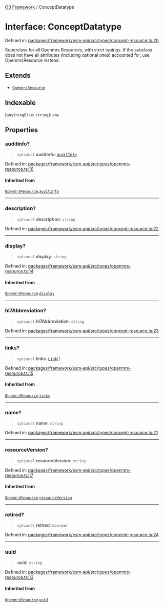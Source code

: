 [O3 Framework](../API.md) / ConceptDatatype

# Interface: ConceptDatatype

Defined in: [packages/framework/esm-api/src/types/concept-resource.ts:20](https://github.com/habeshabro/openmrs-esm-core/blob/main/packages/framework/esm-api/src/types/concept-resource.ts#L20)

Superclass for all Openmrs Resources, with strict typings.
If the subclass does not have all attributes (including optional ones)
accounted for, use OpenmrsResource instead.

## Extends

- [`OpenmrsResource`](OpenmrsResource.md)

## Indexable

\[`anythingElse`: `string`\]: `any`

## Properties

### auditInfo?

> `optional` **auditInfo**: [`AuditInfo`](AuditInfo.md)

Defined in: [packages/framework/esm-api/src/types/openmrs-resource.ts:16](https://github.com/habeshabro/openmrs-esm-core/blob/main/packages/framework/esm-api/src/types/openmrs-resource.ts#L16)

#### Inherited from

[`OpenmrsResource`](OpenmrsResource.md).[`auditInfo`](OpenmrsResource.md#auditinfo)

***

### description?

> `optional` **description**: `string`

Defined in: [packages/framework/esm-api/src/types/concept-resource.ts:22](https://github.com/habeshabro/openmrs-esm-core/blob/main/packages/framework/esm-api/src/types/concept-resource.ts#L22)

***

### display?

> `optional` **display**: `string`

Defined in: [packages/framework/esm-api/src/types/openmrs-resource.ts:14](https://github.com/habeshabro/openmrs-esm-core/blob/main/packages/framework/esm-api/src/types/openmrs-resource.ts#L14)

#### Inherited from

[`OpenmrsResource`](OpenmrsResource.md).[`display`](OpenmrsResource.md#display)

***

### hl7Abbreviation?

> `optional` **hl7Abbreviation**: `string`

Defined in: [packages/framework/esm-api/src/types/concept-resource.ts:23](https://github.com/habeshabro/openmrs-esm-core/blob/main/packages/framework/esm-api/src/types/concept-resource.ts#L23)

***

### links?

> `optional` **links**: [`Link`](Link.md)[]

Defined in: [packages/framework/esm-api/src/types/openmrs-resource.ts:15](https://github.com/habeshabro/openmrs-esm-core/blob/main/packages/framework/esm-api/src/types/openmrs-resource.ts#L15)

#### Inherited from

[`OpenmrsResource`](OpenmrsResource.md).[`links`](OpenmrsResource.md#links)

***

### name?

> `optional` **name**: `string`

Defined in: [packages/framework/esm-api/src/types/concept-resource.ts:21](https://github.com/habeshabro/openmrs-esm-core/blob/main/packages/framework/esm-api/src/types/concept-resource.ts#L21)

***

### resourceVersion?

> `optional` **resourceVersion**: `string`

Defined in: [packages/framework/esm-api/src/types/openmrs-resource.ts:17](https://github.com/habeshabro/openmrs-esm-core/blob/main/packages/framework/esm-api/src/types/openmrs-resource.ts#L17)

#### Inherited from

[`OpenmrsResource`](OpenmrsResource.md).[`resourceVersion`](OpenmrsResource.md#resourceversion)

***

### retired?

> `optional` **retired**: `boolean`

Defined in: [packages/framework/esm-api/src/types/concept-resource.ts:24](https://github.com/habeshabro/openmrs-esm-core/blob/main/packages/framework/esm-api/src/types/concept-resource.ts#L24)

***

### uuid

> **uuid**: `string`

Defined in: [packages/framework/esm-api/src/types/openmrs-resource.ts:13](https://github.com/habeshabro/openmrs-esm-core/blob/main/packages/framework/esm-api/src/types/openmrs-resource.ts#L13)

#### Inherited from

[`OpenmrsResource`](OpenmrsResource.md).[`uuid`](OpenmrsResource.md#uuid)
